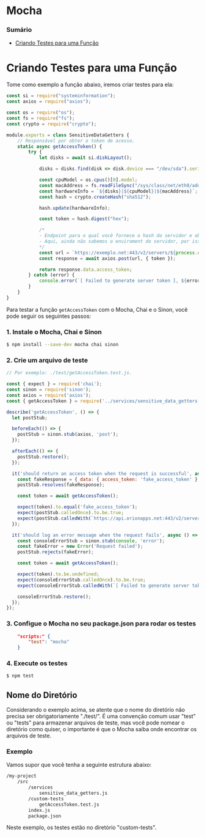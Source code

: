 # Mocha

### Sumário

- [Criando Testes para uma Função](#criando-testes-funcao)

# <a id="criando-testes-funcao">Criando Testes para uma Função</a>

Tome como exemplo a função abaixo, iremos criar testes para ela:

```JavaScript
const si = require("systeminformation");
const axios = require("axios");

const os = require("os");
const fs = require("fs");
const crypto = require("crypto");

module.exports = class SensitiveDataGetters {
    // Responsável por obter o token de acesso.
    static async getAccessToken() {
        try {
            let disks = await si.diskLayout();

            disks = disks.find(disk => disk.device === "/dev/sda").serialNum;

            const cpuModel = os.cpus()[0].model;
            const macAddress = fs.readFileSync("/sys/class/net/eth0/address", "utf8").trim();
            const hardwareInfo = `${disks}|${cpuModel}|${macAddress}`;
            const hash = crypto.createHash("sha512");

            hash.update(hardwareInfo);

            const token = hash.digest("hex");

            /*
            - Endpoint para o qual você fornece o hash do servidor e obtém um token de acesso
            - Aqui, ainda não sabemos o enviroment do servidor, por isso a URL não pode ser dinâmica
            */
            const url = `https://exemplo.net:443/v2/servers/${process.env.SERVER_ID}/auth`;
            const response = await axios.post(url, { token });

            return response.data.access_token;
        } catch (error) {
            console.error(`[ Failed to generate server token ], ${error.message}`);
        }
    }
}
```

Para testar a função `getAccessToken` com o Mocha, Chai e o Sinon, você pode seguir os seguintes passos:

### 1. Instale o Mocha, Chai e Sinon

```Bash
$ npm install --save-dev mocha chai sinon
```

### 2. Crie um arquivo de teste

```JavaScript
// Por exemplo: ./test/getAccessToken.test.js.

const { expect } = require('chai');
const sinon = require('sinon');
const axios = require('axios');
const { getAccessToken } = require('../services/sensitive_data_getters'); // Ajuste o caminho conforme necessário

describe('getAccessToken', () => {
  let postStub;

  beforeEach(() => {
    postStub = sinon.stub(axios, 'post');
  });

  afterEach(() => {
    postStub.restore();
  });

  it('should return an access token when the request is successful', async () => {
    const fakeResponse = { data: { access_token: 'fake_access_token' } };
    postStub.resolves(fakeResponse);

    const token = await getAccessToken();

    expect(token).to.equal('fake_access_token');
    expect(postStub.calledOnce).to.be.true;
    expect(postStub.calledWith(`https://api.orionapps.net:443/v2/servers/${process.env.SERVER_ID}/auth`)).to.be.true;
  });

  it('should log an error message when the request fails', async () => {
    const consoleErrorStub = sinon.stub(console, 'error');
    const fakeError = new Error('Request failed');
    postStub.rejects(fakeError);

    const token = await getAccessToken();

    expect(token).to.be.undefined;
    expect(consoleErrorStub.calledOnce).to.be.true;
    expect(consoleErrorStub.calledWith(`[ Failed to generate server token ], ${fakeError.message}`)).to.be.true;

    consoleErrorStub.restore();
  });
});
```

### 3. Configue o Mocha no seu package.json para rodar os testes

```JSON
    "scripts:" {
        "test": "mocha"
    }
```

### 4. Execute os testes

```Bash
$ npm test
```

## Nome do Diretório

Considerando o exemplo acima, se atente que o nome do diretório não precisa ser obrigatoriamente "./test/". É uma convenção comum usar "test" ou "tests" para armazenar arquivos de teste, mas você pode nomear o diretório como quiser, o importante é que o Mocha saiba onde encontrar os arquivos de teste.

### Exemplo

Vamos supor que você tenha a seguinte estrutura abaixo:

```Bash
/my-project
    /src
        /services
            sensitive_data_getters.js
        /custom-tests
            getAccessToken.test.js
        index.js
        package.json
```

Neste exemplo, os testes estão no diretório "custom-tests".